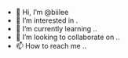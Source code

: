- 👋 Hi, I’m @biilee 
- 👀 I’m interested in .
- 🌱 I’m currently learning ..
- 💞️ I’m looking to collaborate on ..
- 📫 How to reach me ..

<!---
biilee/biilee is a ✨ special ✨ repository because its `README.md` (this file) appears on your GitHub profile.
You can click the Preview link to take a look at your changes.
--->
